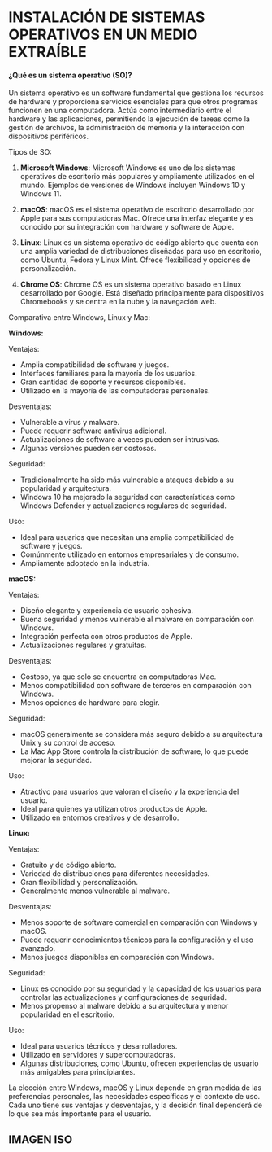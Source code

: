# INSTALACIÓN DE SISTEMAS OPERATIVOS EN UN MEDIO EXTRAÍBLE

#### ¿Qué es un sistema operativo (SO)?

Un sistema operativo es un software fundamental que gestiona los recursos de hardware y proporciona servicios esenciales para que otros programas funcionen en una computadora. Actúa como intermediario entre el hardware y las aplicaciones, permitiendo la ejecución de tareas como la gestión de archivos, la administración de memoria y la interacción con dispositivos periféricos.

Tipos de SO:

1. **Microsoft Windows**: Microsoft Windows es uno de los sistemas operativos de escritorio más populares y ampliamente utilizados en el mundo. Ejemplos de versiones de Windows incluyen Windows 10 y Windows 11.

2. **macOS**: macOS es el sistema operativo de escritorio desarrollado por Apple para sus computadoras Mac. Ofrece una interfaz elegante y es conocido por su integración con hardware y software de Apple.

3. **Linux**: Linux es un sistema operativo de código abierto que cuenta con una amplia variedad de distribuciones diseñadas para uso en escritorio, como Ubuntu, Fedora y Linux Mint. Ofrece flexibilidad y opciones de personalización.

4. **Chrome OS**: Chrome OS es un sistema operativo basado en Linux desarrollado por Google. Está diseñado principalmente para dispositivos Chromebooks y se centra en la nube y la navegación web.

Comparativa entre Windows, Linux y Mac:

**Windows:**

Ventajas:
- Amplia compatibilidad de software y juegos.
- Interfaces familiares para la mayoría de los usuarios.
- Gran cantidad de soporte y recursos disponibles.
- Utilizado en la mayoría de las computadoras personales.

Desventajas:
- Vulnerable a virus y malware.
- Puede requerir software antivirus adicional.
- Actualizaciones de software a veces pueden ser intrusivas.
- Algunas versiones pueden ser costosas.

Seguridad:
- Tradicionalmente ha sido más vulnerable a ataques debido a su popularidad y arquitectura.
- Windows 10 ha mejorado la seguridad con características como Windows Defender y actualizaciones regulares de seguridad.

Uso:
- Ideal para usuarios que necesitan una amplia compatibilidad de software y juegos.
- Comúnmente utilizado en entornos empresariales y de consumo.
- Ampliamente adoptado en la industria.

**macOS:**

Ventajas:
- Diseño elegante y experiencia de usuario cohesiva.
- Buena seguridad y menos vulnerable al malware en comparación con Windows.
- Integración perfecta con otros productos de Apple.
- Actualizaciones regulares y gratuitas.

Desventajas:
- Costoso, ya que solo se encuentra en computadoras Mac.
- Menos compatibilidad con software de terceros en comparación con Windows.
- Menos opciones de hardware para elegir.

Seguridad:
- macOS generalmente se considera más seguro debido a su arquitectura Unix y su control de acceso.
- La Mac App Store controla la distribución de software, lo que puede mejorar la seguridad.

Uso:
- Atractivo para usuarios que valoran el diseño y la experiencia del usuario.
- Ideal para quienes ya utilizan otros productos de Apple.
- Utilizado en entornos creativos y de desarrollo.

**Linux:**

Ventajas:
- Gratuito y de código abierto.
- Variedad de distribuciones para diferentes necesidades.
- Gran flexibilidad y personalización.
- Generalmente menos vulnerable al malware.

Desventajas:
- Menos soporte de software comercial en comparación con Windows y macOS.
- Puede requerir conocimientos técnicos para la configuración y el uso avanzado.
- Menos juegos disponibles en comparación con Windows.

Seguridad:
- Linux es conocido por su seguridad y la capacidad de los usuarios para controlar las actualizaciones y configuraciones de seguridad.
- Menos propenso al malware debido a su arquitectura y menor popularidad en el escritorio.

Uso:
- Ideal para usuarios técnicos y desarrolladores.
- Utilizado en servidores y supercomputadoras.
- Algunas distribuciones, como Ubuntu, ofrecen experiencias de usuario más amigables para principiantes.

La elección entre Windows, macOS y Linux depende en gran medida de las preferencias personales, las necesidades específicas y el contexto de uso. Cada uno tiene sus ventajas y desventajas, y la decisión final dependerá de lo que sea más importante para el usuario.

## IMAGEN ISO

